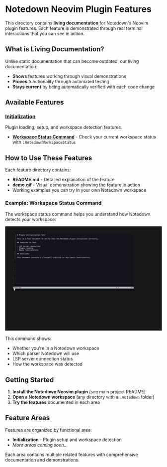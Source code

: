 # Notedown Neovim Plugin Features

This directory contains **living documentation** for Notedown's Neovim plugin features. Each feature is demonstrated through real terminal interactions that you can see in action.

## What is Living Documentation?

Unlike static documentation that can become outdated, our living documentation:
- **Shows** features working through visual demonstrations
- **Proves** functionality through automated testing
- **Stays current** by being automatically verified with each code change

## Available Features

### [Initialization](./initialization/)
Plugin loading, setup, and workspace detection features.

- **[Workspace Status Command](./initialization/workspace-status-command/)** - Check your current workspace status with `:NotedownWorkspaceStatus`

## How to Use These Features

Each feature directory contains:
- **README.md** - Detailed explanation of the feature
- **demo.gif** - Visual demonstration showing the feature in action
- Working examples you can try in your own Notedown workspace

### Example: Workspace Status Command

The workspace status command helps you understand how Notedown detects your workspace:

![Workspace Status Demo](./initialization/workspace-status-command/demo.gif)

This command shows:
- Whether you're in a Notedown workspace
- Which parser Notedown will use
- LSP server connection status
- How the workspace was detected

## Getting Started

1. **Install the Notedown Neovim plugin** (see main project README)
2. **Open a Notedown workspace** (any directory with a `.notedown` folder)
3. **Try the features** documented in each area

## Feature Areas

Features are organized by functional area:

- **Initialization** - Plugin setup and workspace detection
- *More areas coming soon...*

Each area contains multiple related features with comprehensive documentation and demonstrations.